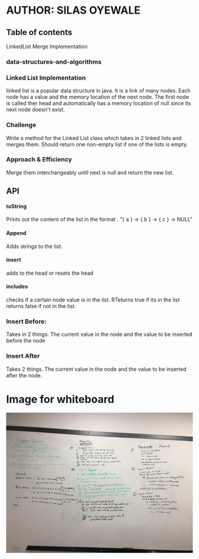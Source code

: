 # AUTHOR: SILAS OYEWALE
## Table of contents
LinkedList Merge Implementation
### data-structures-and-algorithms

### Linked List Implementation
<!-- Short summary or background information -->
linked list is a popular data structure in java. It is a link of many nodes. Each node has a value and the memory location of the next node. The first node is called ther head and automatically has a memory location of null since its next node doesn't exist.

### Challenge
<!-- Description of the challenge -->
Write a method for the Linked List class which takes in 2 linked lists and merges them. Should return one non-empty list if one of the lists is empty.
### Approach & Efficiency
<!-- What approach did you take? Why? What is the Big O space/time for this approach? -->
 Merge them interchangeably until next is null and return the new list.  
## API
<!-- Description of each method publicly available to your Linked List -->
#### toString
Prints out the content of the list in the format . "{ a } -> { b } -> { c } -> NULL"
#### Append
Adds strings to the list.
#### insert
adds to the head or resets the head
#### includes
checks if a certain node value is in the list. RTeturns true if its in the list returns false if not in the list.
### Insert Before: 
Takes in 2 things. The current value in the node and the value to be inserted before the node
### Insert After
Takes 2 things. The current value in the node and the value to be inserted after the node.

# Image for whiteboard
![](src/main/resources/assets/code-challenge-8-whiteboard.JPG)
